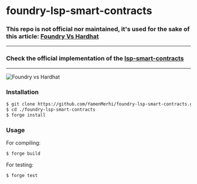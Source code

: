 # foundry-lsp-smart-contracts

### This repo is not official nor maintained, it's used for the sake of this article: [Foundry Vs Hardhat](#)
<hr></hr>

### Check the official implementation of the [lsp-smart-contracts](https://github.com/lukso-network/lsp-smart-contracts)
<hr></hr>



![Foundry vs Hardhat](https://user-images.githubusercontent.com/86341666/162625876-dc93f82e-e85a-49c4-9360-f596c309e9f6.png)
<br>

### Installation

```bash
$ git clone https://github.com/YamenMerhi/foundry-lsp-smart-contracts.git
$ cd ./foundry-lsp-smart-contracts
$ forge install
```

### Usage
For compiling:
```bash
$ forge build
```

For testing:
```bash
$ forge test
```
